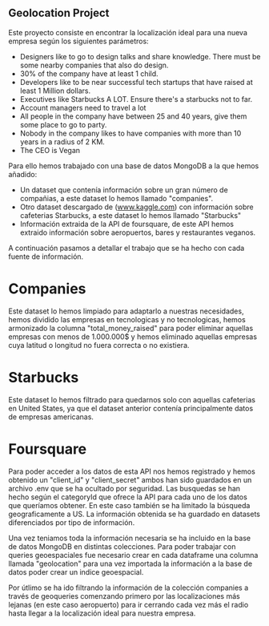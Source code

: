 ## Geolocation Project
Este proyecto consiste en encontrar la localización ideal para una nueva empresa según los siguientes parámetros:
- Designers like to go to design talks and share knowledge. There must be some nearby companies that also do design.
- 30% of the company have at least 1 child.
- Developers like to be near successful tech startups that have raised at least 1 Million dollars.
- Executives like Starbucks A LOT. Ensure there's a starbucks not to far.
- Account managers need to travel a lot
- All people in the company have between 25 and 40 years, give them some place to go to party.
- Nobody in the company likes to have companies with more than 10 years in a radius of 2 KM.
- The CEO is Vegan

Para ello hemos trabajado con una base de datos MongoDB a la que hemos añadido:
- Un dataset que contenía información sobre un gran número de compañias, a este dataset lo hemos llamado "companies".
- Otro dataset descargado de (www.kaggle.com) con información sobre cafeterias Starbucks, a este dataset lo hemos llamado "Starbucks"
- Información extraida de la API de foursquare, de este API hemos extraido información sobre aeropuertos, bares y restaurantes veganos.

A continuación pasamos a detallar el trabajo que se ha hecho con cada fuente de información.

# Companies

Este dataset lo hemos limpiado para adaptarlo a nuestras necesidades, hemos dividido las empresas en tecnologicas y no tecnologicas, hemos armonizado la columna "total_money_raised" para poder eliminar aquellas empresas con menos de 1.000.000$ y hemos eliminado aquellas empresas cuya latitud o longitud no fuera correcta o no existiera.

# Starbucks

Este dataset lo hemos filtrado para quedarnos solo con aquellas cafeterias en United States, ya que el dataset anterior contenía principalmente datos de empresas americanas.

# Foursquare

Para poder acceder a los datos de esta API nos hemos registrado y hemos obtenido un "client_id" y "client_secret" ambos han sido guardados en un archivo .env que se ha ocultado por seguridad. Las busquedas se han hecho según el categoryId que ofrece la API para cada uno de los datos que queríamos obtener. En este caso también se ha limitado la búsqueda geograficamente a US. La información obtenida se ha guardado en datasets diferenciados por tipo de información.

Una vez teniamos toda la información necesaria se ha incluido en la base de datos MongoDB en distintas colecciones. Para poder trabajar con queries geoespaciales fue necesario crear en cada dataframe una columna llamada "geolocation" para una vez importada la información a la base de datos poder crear un indice geoespacial.

Por útlimo se ha ido filtrando la información de la colección companies a través de geoqueries comenzando primero por las localizaciones más lejanas (en este caso aeropuerto) para ir cerrando cada vez más el radio hasta llegar a la localización ideal para nuestra empresa.



